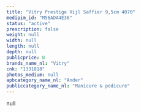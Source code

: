 ```yaml
---
title: "Vitry Prestige Vijl Saffier 9,5cm 4070"
medipim_id: "M56ADA4E36"
status: "active"
prescription: false
weight: null
width: null
length: null
depth: null
publicprice: 0
brands_name_nl: "Vitry"
cnk: "1331818"
photos_medium: null
apbcategory_name_nl: "Ander"
publiccategory_name_nl: "Manicure & pedicure"
---
```

null
